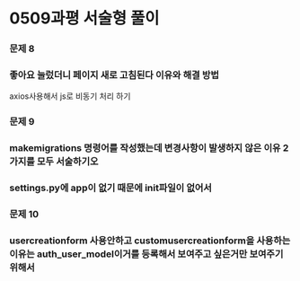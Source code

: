 # 0509과평 서술형 풀이

### 문제 8

### 좋아요 눌렀더니 페이지 새로 고침된다 이유와 해결 방법

axios사용해서 js로 비동기 처리 하기 



### 문제 9

### makemigrations 명령어를 작성했는데 변경사항이 발생하지 않은 이유 2가지를 모두 서술하기오

### settings.py에 app이 없기 때문에 init파일이 없어서



### 문제 10 

### usercreationform 사용안하고 customusercreationform을 사용하는 이유는 auth_user_model이거를 등록해서 보여주고 싶은거만 보여주기 위해서 